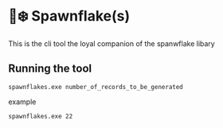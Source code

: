# 🐙❄️ Spawnflake(s)

This is the cli tool the loyal companion of the spanwflake libary

## Running the tool
```
spawnflakes.exe number_of_records_to_be_generated
```
example
```
spawnflakes.exe 22
```